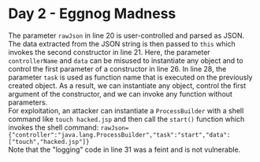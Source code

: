 # Day 2 - Eggnog Madness

The parameter `rawJson` in line 20 is user-controlled and parsed as
JSON. The data extracted from the JSON string is then passed to `this`
which invokes the second constructor in line 21. Here, the parameter
`controllerName` and `data` can be misused to instantiate any object and
to control the first parameter of a constructor in line 26. In line 28,
the parameter `task` is used as function name that is executed on the
previously created object. As a result, we can instantiate any object,
control the first argument of the constructor, and we can invoke any
function without parameters.  
For exploitation, an attacker can instantiate a `ProcessBuilder` with a
shell command like `touch hacked.jsp` and then call the `start()`
function which invokes the shell command:
`rawJson={"controller":"java.lang.ProcessBuilder","task":"start","data":["touch","hacked.jsp"]}`  
Note that the "logging" code in line 31 was a feint and is not
vulnerable.
